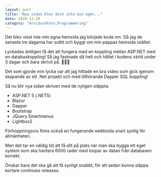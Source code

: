 ```yaml
---
layout: post
title: "Nya sidan blev dock inte min egen..."
date: 2020-11-20
category: "ArvidsonFoto,Programmering"
---
```


Det blev visst inte min egna hemsida jag började koda om. 
Då jag de senaste tre dagarna har suttit och byggt om min pappas hemsida istället. 

Lyckades äntligen få det att fungera med en koppling mellan ASP.NET med en databaskoppling! 
Så jag fastnade då helt och hållet i kodens värld under 3 dagar och bara skrivit på. 👨🏻‍💻

Det som gjorde min lycka var att jag hittade en bra video som gick igenom skapande av ett .Net projekt och med tillhörande Dapper SQL koppling! 

Så nu blir nya sidan skriven med de nyligen släppta:
- ASP.NET 5 (.NET5)
- Blazor
- Dapper
- Bootstrap
- JQuery.Smartmenus
- Lightbox2

Förhoppningsvis finns också en fungerande webbsida snart synlig för allmänheten. 

Men det tar en väldig tid att få allt på plats när man ska bygga ett eget system som ska hantera 6000 rader med loopar av datan från databasen korrekt.

Önskar bara det ska gå att få synligt snabbt, för att sedan kunna släppa kortare continues releases.  
